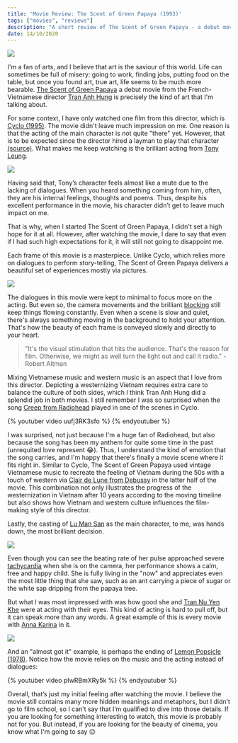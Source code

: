```yaml
---
title: 'Movie Review: The Scent of Green Papaya (1993)'
tags: ["movies", "reviews"]
description: "A short review of The Scent of Green Papaya - a debut movie from the French-Vietnamese director Tran Anh Hung"
date: 14/10/2020
---
```

![](/blog/Movie-Review-The-Scent-of-Green-Papaya-1993/poster.jpg)

I'm a fan of arts, and I believe that art is the saviour of this world. Life can sometimes be full of misery: going to work, finding jobs, putting food on the table, but once you found art, true art, life seems to be much more bearable. [The Scent of Green Papaya][2] a debut movie from the French-Vietnamese director [Tran Anh Hung][3] is precisely the kind of art that I'm talking about.

For some context, I have only watched one film from this director, which is [Cyclo (1995)][4]. The movie didn't leave much impression on me. One reason is that the acting of the main character is not quite "there" yet. However, that is to be expected since the director hired a layman to play that character [(source)][1]. What makes me keep watching is the brilliant acting from [Tony Leung][5]. 

![](/blog/Movie-Review-The-Scent-of-Green-Papaya-1993/cyclo1.jpg)

Having said that, Tony’s character feels almost like a mute due to the lacking of dialogues. When you heard something coming from him, often, they are his internal feelings, thoughts and poems. Thus, despite his excellent performance in the movie, his character didn’t get to leave much impact on me.

That is why, when I started The Scent of Green Papaya, I didn't set a high hope for it at all. However, after watching the movie, I dare to say that even if I had such high expectations for it, it will still not going to disappoint me.

Each frame of this movie is a masterpiece. Unlike Cyclo, which relies more on dialogues to perform story-telling, The Scent of Green Papaya delivers a beautiful set of experiences mostly via pictures.

![](/blog/Movie-Review-The-Scent-of-Green-Papaya-1993/pic1.jpeg)

The dialogues in this movie were kept to minimal to focus more on the acting. But even so, the camera movements and the brilliant [blocking][6] still keep things flowing constantly. Even when a scene is slow and quiet, there's always something moving in the background to hold your attention. That's how the beauty of each frame is conveyed slowly and directly to your heart.

> "It's the visual stimulation that hits the audience. That's the reason for film. Otherwise, we might as well turn the light out and call it radio." - Robert Altman

Mixing Vietnamese music and western music is an aspect that I love from this director. Depicting a westernizing Vietnam requires extra care to balance the culture of both sides, which I think Tran Anh Hung did a splendid job in both movies. I still remember I was so surprised when the song [Creep from Radiohead][7] played in one of the scenes in Cyclo.

{% youtuber video uufj3RK3sfo %}
{% endyoutuber %}

I was surprised, not just because I'm a huge fan of Radiohead, but also because the song has been my anthem for quite some time in the past (unrequited love represent :joy:). Thus, I understand the kind of emotion that the song carries, and I'm happy that there's finally a movie scene where it fits right in. Similar to Cyclo, The Scent of Green Papaya used vintage Vietnamese music to recreate the feeling of Vietnam during the 50s with a touch of western via [Clair de Lune from Debussy][8] in the latter half of the movie. This combination not only illustrates the progress of the westernization in Vietnam after 10 years according to the moving timeline but also shows how Vietnam and western culture influences the film-making style of this director.

Lastly, the casting of [Lu Man San][9] as the main character, to me, was hands down, the most brilliant decision.

![](/blog/Movie-Review-The-Scent-of-Green-Papaya-1993/pic2.jpg)

Even though you can see the beating rate of her pulse approached severe [tachycardia][10] when she is on the camera, her performance shows a calm, free and happy child. She is fully living in the "now" and appreciates even the most little thing that she saw, such as an ant carrying a piece of sugar or the white sap dripping from the papaya tree.

But what I was most impressed with was how good she and [Tran Nu Yen Khe][13] were at acting with their eyes. This kind of acting is hard to pull off, but it can speak more than any words. A great example of this is every movie with [Anna Karina][11] in it.

![](/blog/Movie-Review-The-Scent-of-Green-Papaya-1993/anne.jpg)

And an "almost got it" example, is perhaps the ending of [Lemon Popsicle (1978)][12]. Notice how the movie relies on the music and the acting instead of dialogues:

{% youtuber video pIwRBmXRy5k %}
{% endyoutuber %}

Overall, that’s just my initial feeling after watching the movie. I believe the movie still contains many more hidden meanings and metaphors, but I didn’t go to film school, so I can’t say that I’m qualified to dive into those details. If you are looking for something interesting to watch, this movie is probably not for you. But instead, if you are looking for the beauty of cinema, you know what I'm going to say :wink:

[1]: https://www.tienphong.vn/van-hoa/gap-lai-le-van-loc-nguoi-dap-xich-lo-ra-the-gioi-672647.tpo
[2]: https://www.imdb.com/title/tt0107617/
[3]: https://www.imdb.com/name/nm0870841/?ref_=tt_ov_dr
[4]: https://www.imdb.com/title/tt0112767/?ref_=nm_ov_bio_lk3
[5]: https://www.imdb.com/name/nm0504897/?ref_=nv_sr_srsg_0
[6]: https://prezi.com/a-e6pjk0jqmk/blocking-and-character-placement-in-casablanca/?frame=031cf52f8982ead4bd47f60244a4eda1f897bf4e
[7]: https://www.youtube.com/watch?v=XFkzRNyygfk
[8]: https://www.youtube.com/watch?v=CvFH_6DNRCY
[9]: https://www.imdb.com/name/nm0523737/
[10]: https://www.webmd.com/heart-disease/atrial-fibrillation/what-are-the-types-of-tachycardia
[11]: https://www.imdb.com/name/nm0439344/?ref_=tt_cl_t1
[12]: https://www.imdb.com/title/tt0079118/?ref_=nv_sr_srsg_0
[13]: https://www.imdb.com/name/nm0951295/?ref_=nv_sr_srsg_0
